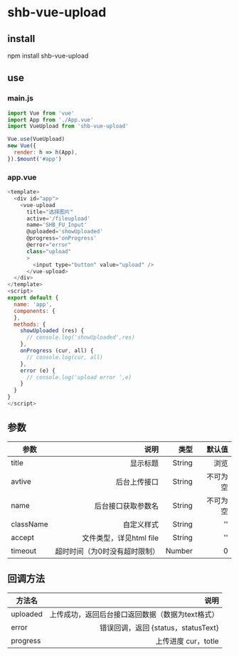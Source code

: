 # shb-vue-upload

## install

npm install shb-vue-upload

## use
### main.js
```javascript
import Vue from 'vue'
import App from './App.vue'
import VueUpload from 'shb-vue-upload'

Vue.use(VueUpload)
new Vue({
  render: h => h(App),
}).$mount('#app')
```
### app.vue
```javascript
<template>
  <div id="app">
    <vue-upload
      title="选择图片"
      active='/fileupload'
      name='SHB_FU_Input'
      @uploaded='showUploaded'
      @progress='onProgress'
      @error="error"
      class="upload"
      >
        <input type="button" value="upload" />
      </vue-upload>
  </div>
</template>
<script>
export default {
  name: 'app',
  components: {
  },
  methods: {
    showUploaded (res) {
      // console.log('showUploaded',res)
    },
    onProgress (cur, all) {
      // console.log(cur, all)
    },
    error (e) {
      // console.log('upload error ',e)
    }
  }
}
</script>
```
## 参数
| 参数        | 说明          |  类型  | 默认值 |
| --------    | -----:        | ----: |-----: |
| title        | 显示标题      |   String    | 浏览 |
| avtive       | 后台上传接口      |   String    | 不可为空 |
| name        | 后台接口获取参数名      |   String    | 不可为空|
| className | 自定义样式 | String | '' |
| accept | 文件类型，详见html file | String | '' |
| timeout | 超时时间（为0时没有超时限制） | Number | 0 |

## 回调方法
| 方法名        | 说明          |
| --------    | -----:        |
| uploaded        | 上传成功，返回后台接口返回数据（数据为text格式）      |
| error |错误回调，返回 {status，statusText} |
| progress | 上传进度 cur，totle |